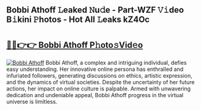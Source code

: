 ## Bobbi Athoff 𝙻eaked 𝙽u𝚍e - Part-WZF 𝚅𝚒deo B𝚒kini 𝙿hotos - Hot All 𝙻eaks kZ4Oc

# <h2><a href="http://ld3atcr.urlbe.top/?page=Bobbi+Athoff">🔗🔗👉👉 Bobbi Athoff P𝚑oto𝚜Vid𝚎o</a></h2>

[![Bobbi Athoff](https://i.imgur.com/eBuTRDB.gif)](http://ld3atcr.urlbe.top/?page=Bobbi+Athoff)
Bobbi Athoff, a complex and intriguing individual, defies easy understanding. Her innovative online persona has enthralled and infuriated followers, generating discussions on ethics, artistic expression, and the dynamics of virtual societies. Despite the uncertainty of her future actions, her impact on online culture is palpable. Armed with unwavering dedication and undeniable appeal, Bobbi Athoff progress in the virtual universe is limitless.
